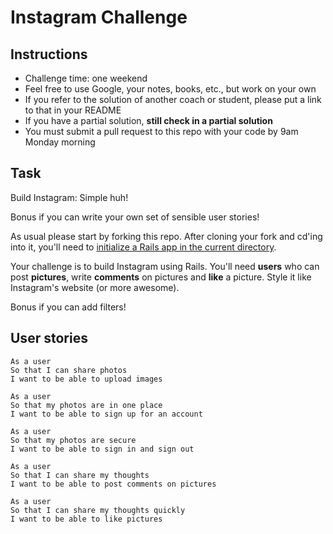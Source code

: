 Instagram Challenge
===================

Instructions
-------
* Challenge time: one weekend
* Feel free to use Google, your notes, books, etc., but work on your own
* If you refer to the solution of another coach or student, please put a link to that in your README
* If you have a partial solution, **still check in a partial solution**
* You must submit a pull request to this repo with your code by 9am Monday morning

Task
-----

Build Instagram: Simple huh!

Bonus if you can write your own set of sensible user stories!

As usual please start by forking this repo. After cloning your fork and cd'ing into it, you'll need to [initialize a Rails app in the current directory](http://blog.jasonmeridth.com/posts/create-rails-application-in-current-directory/).

Your challenge is to build Instagram using Rails. You'll need **users** who can post **pictures**, write **comments** on pictures and **like** a picture. Style it like Instagram's website (or more awesome).

Bonus if you can add filters!

## User stories

```
As a user  
So that I can share photos  
I want to be able to upload images
```

```
As a user  
So that my photos are in one place  
I want to be able to sign up for an account
```

```
As a user  
So that my photos are secure  
I want to be able to sign in and sign out
```

```
As a user  
So that I can share my thoughts  
I want to be able to post comments on pictures
```

```
As a user  
So that I can share my thoughts quickly  
I want to be able to like pictures
```
